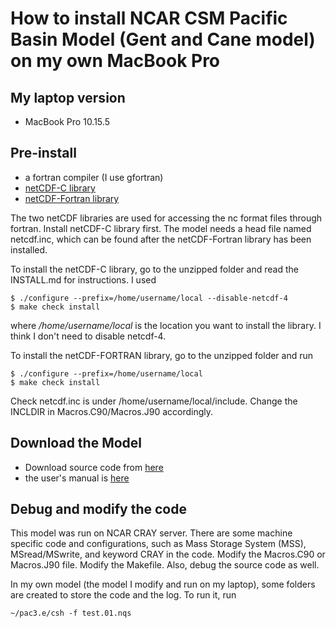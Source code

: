 # How to install NCAR CSM Pacific Basin Model (Gent and Cane model) on my own MacBook Pro

## My laptop version
- MacBook Pro 10.15.5

## Pre-install
- a fortran compiler (I use gfortran)
- [netCDF-C library](https://www.unidata.ucar.edu/downloads/netcdf/)
- [netCDF-Fortran library](https://www.unidata.ucar.edu/downloads/netcdf/)

The two netCDF libraries are used for accessing the nc format files through fortran. Install netCDF-C library first. The model needs a head file named netcdf.inc, which can be found after the netCDF-Fortran library has been installed.

To install the netCDF-C library, go to the unzipped folder and read the INSTALL.md for instructions. I used
```
$ ./configure --prefix=/home/username/local --disable-netcdf-4
$ make check install
```
where _/home/username/local_ is the location you want to install the library. I think I don't need to disable netcdf-4.

To install the netCDF-FORTRAN library, go to the unzipped folder and run
```
$ ./configure --prefix=/home/username/local
$ make check install
```

Check netcdf.inc is under /home/username/local/include. Change the INCLDIR in Macros.C90/Macros.J90 accordingly.

## Download the Model
- Download source code from [here](http://www.cesm.ucar.edu/models/ocn-pac/)
- the user's manual is [here](http://www.cesm.ucar.edu/models/ocn-pac/pac3.e/doc0.html)

## Debug and modify the code
This model was run on NCAR CRAY server. There are some machine specific code and configurations, such as Mass Storage System (MSS), MSread/MSwrite, and keyword CRAY in the code. Modify the Macros.C90 or Macros.J90 file. Modify the Makefile. Also, debug the source code as well.

In my own model (the model I modify and run on my laptop), some folders are created to store the code and the log. To run it, run
```
~/pac3.e/csh -f test.01.nqs
```
